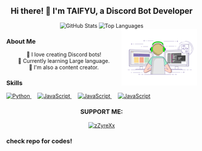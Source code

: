 <h2 align="center">Hi there! 👋 I'm TAIFYU, a Discord Bot Developer</h2>

<div align="center">
  <img src="https://github-readme-stats.vercel.app/api?username=zZyreXx&theme=blueberry&show_icons=true&hide_border=false&count_private=false" height="150" alt="GitHub Stats"  />
  <img src="https://github-readme-stats.vercel.app/api/top-langs/?username=zZyreXx&theme=blueberry&show_icons=true&hide_border=false&layout=compact" height="150" alt="Top Languages"  />
</div>

<img align="right" height="150" src="https://raw.githubusercontent.com/devSouvik/devSouvik/master/gif3.gif" alt="Animated Coding" />

<h3>About Me</h3>
<div align="center">
  🤖 I love creating Discord bots!<br>
  🌱 Currently learning Large language.<br>
  🎥 I'm also a content creator.
</div>

### Skills
<div align="left">
  <a href="https://www.python.org/">
    <img src="https://cdn.jsdelivr.net/gh/devicons/devicon/icons/python/python-original.svg" height="30" alt="Python"  />
  </a>
  <img width="12" />
  <a href="https://developer.mozilla.org/en-US/docs/Web/JavaScript">
    <img src="https://cdn.jsdelivr.net/gh/devicons/devicon/icons/javascript/javascript-original.svg" height="30" alt="JavaScript"  />
  </a>
   <img width="12" />
  <a href="https://developer.mozilla.org/en-US/docs/Web/HTML">
    <img src="https://uxwing.com/wp-content/themes/uxwing/download/brands-and-social-media/html-icon.png" height="30" alt="JavaScript"  />
  </a>
<img width="12" />
  <a href="https://developer.mozilla.org/en-US/docs/Web/CSS">
    <img src="https://upload.wikimedia.org/wikipedia/commons/thumb/d/d5/CSS3_logo_and_wordmark.svg/1200px-CSS3_logo_and_wordmark.svg.png" height="30" alt="JavaScript"  />
  </a>
</div>

<p align="center">
  <h3 align="center">SUPPORT ME:</h3>
  <p align="center">
    <a href="https://www.buymeacoffee.com/zZyreXxSer">
      <img align="center" src="https://cdn.buymeacoffee.com/buttons/v2/default-yellow.png" height="50" width="210" alt="zZyreXx">
    </a>
  </p>
</p>


### check repo for codes!
